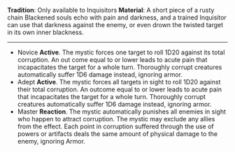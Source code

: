 **Tradition**: Only available to Inquisitors 
**Material**: A short piece of a rusty chain
Blackened souls echo with pain and darkness, and a trained Inquisitor can use that darkness against the enemy, or even drown the twisted target in its own inner blackness.

---
- Novice **Active**. The mystic forces one target to roll 1D20 against its total corruption. An out come equal to or lower leads to acute pain that incapacitates the target for a whole turn. Thoroughly corrupt creatures automatically suffer 1D6 damage instead, ignoring armor.
- Adept **Active**. The mystic forces all targets in sight to roll 1D20 against their total corruption. An outcome equal to or lower leads to acute pain that incapacitates the target for a whole turn. Thoroughly corrupt creatures automatically suffer 1D6 damage instead, ignoring armor.
- Master **Reaction**. The mystic automatically punishes all enemies in sight who happen to attract corruption. The mystic may exclude any allies from the effect. Each point in corruption suffered through the use of powers or artifacts deals the same amount of physical damage to the enemy, ignoring Armor.